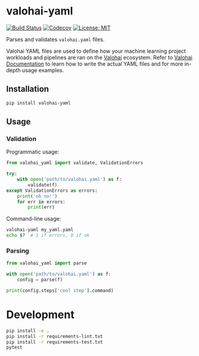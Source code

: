 # valohai-yaml

[![Build Status](https://github.com/valohai/valohai-yaml/actions/workflows/ci.yml/badge.svg)](https://github.com/valohai/valohai-yaml/actions/workflows/ci.yml)
[![Codecov](https://codecov.io/gh/valohai/valohai-yaml/branch/master/graph/badge.svg)](https://codecov.io/gh/valohai/valohai-yaml)
[![License: MIT](https://img.shields.io/badge/License-MIT-green.svg)](https://opensource.org/licenses/MIT)

Parses and validates `valohai.yaml` files.

Valohai YAML files are used to define how your machine learning project workloads and pipelines are ran on the [Valohai](https://valohai.com/) ecosystem. Refer to [Valohai Documentation](https://docs.valohai.com/) to learn how to write the actual YAML files and for more in-depth usage examples.

## Installation

```bash
pip install valohai-yaml
```

## Usage

### Validation

Programmatic usage:

```python
from valohai_yaml import validate, ValidationErrors

try:
    with open('path/to/valohai.yaml') as f:
        validate(f)
except ValidationErrors as errors:
    print('oh no!')
    for err in errors:
        print(err)
```

Command-line usage:

```bash
valohai-yaml my_yaml.yaml
echo $?  # 1 if errors, 0 if ok
```

### Parsing

```python
from valohai_yaml import parse

with open('path/to/valohai.yaml') as f:
    config = parse(f)

print(config.steps['cool step'].command)
```

# Development

```bash
pip install -e .
pip install -r requirements-lint.txt
pip install -r requirements-test.txt
pytest
```
